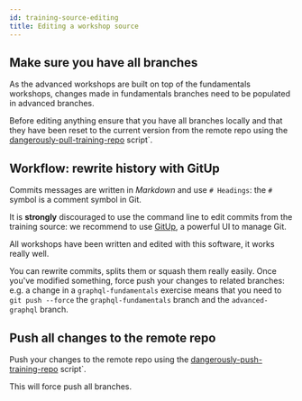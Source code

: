 ```yaml
---
id: training-source-editing
title: Editing a workshop source
---
```


## Make sure you have all branches

As the advanced workshops are built on top of the fundamentals workshops, changes made in fundamentals branches need to be populated in advanced branches.

Before editing anything ensure that you have all branches locally and that they have been reset to the current version from the remote repo using the [dangerously-pull-training-repo](https://github.com/okgrow/guides/blob/master/scripts/dangerously-pull-training-repo.sh) script`.

## Workflow: rewrite history with GitUp

Commits messages are written in _Markdown_ and use `# Headings`: the `#` symbol is a comment symbol in Git.

It is **strongly** discouraged to use the command line to edit commits from the training source: we recommend to use [GitUp](https://github.com/git-up/GitUp), a powerful UI to manage Git.

All workshops have been written and edited with this software, it works really well.

You can rewrite commits, splits them or squash them really easily. Once you've modified something, force push your changes to related branches: e.g. a change in a `graphql-fundamentals` exercise means that you need to `git push --force` the `graphql-fundamentals` branch and the `advanced-graphql` branch.

## Push all changes to the remote repo

Push your changes to the remote repo using the [dangerously-push-training-repo](https://github.com/okgrow/guides/blob/master/scripts/dangerously-push-training-repo.sh) script`.

This will force push all branches.